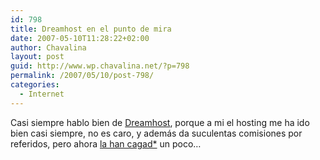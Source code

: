 ```yaml
---
id: 798
title: Dreamhost en el punto de mira
date: 2007-05-10T11:28:22+02:00
author: Chavalina
layout: post
guid: http://www.wp.chavalina.net/?p=798
permalink: /2007/05/10/post-798/
categories:
  - Internet
---
```

Casi siempre hablo bien de <a href="http://www.dreamhost.com/r.cgi?chavalina" target="_blank">Dreamhost</a>, porque a mi el hosting me ha ido bien casi siempre, no es caro, y además da suculentas comisiones por referidos, pero ahora <a href="http://sigt.net/archivo/dreamhost-deshabilita-paginas-por-la-clave-hd-dvd.xhtml" target="_blank">la han cagad*</a> un poco…